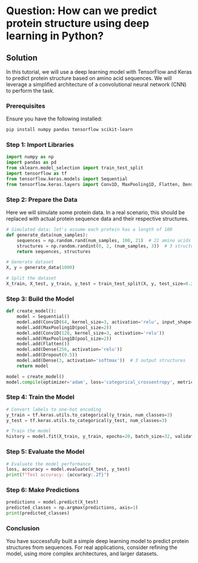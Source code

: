 # Question: How can we predict protein structure using deep learning in Python?

## Solution

In this tutorial, we will use a deep learning model with TensorFlow and Keras to predict protein structure based on amino acid sequences. We will leverage a simplified architecture of a convolutional neural network (CNN) to perform the task.

### Prerequisites

Ensure you have the following installed:
```bash
pip install numpy pandas tensorflow scikit-learn
```

### Step 1: Import Libraries

```python
import numpy as np
import pandas as pd
from sklearn.model_selection import train_test_split
import tensorflow as tf
from tensorflow.keras.models import Sequential
from tensorflow.keras.layers import Conv1D, MaxPooling1D, Flatten, Dense, Dropout
```

### Step 2: Prepare the Data

Here we will simulate some protein data. In a real scenario, this should be replaced with actual protein sequence data and their respective structures.

```python
# Simulated data: let's assume each protein has a length of 100
def generate_data(num_samples):
    sequences = np.random.rand(num_samples, 100, 21)  # 21 amino acids
    structures = np.random.randint(0, 2, (num_samples, 3))  # 3 structure types
    return sequences, structures

# Generate dataset
X, y = generate_data(1000)

# Split the dataset
X_train, X_test, y_train, y_test = train_test_split(X, y, test_size=0.2, random_state=42)
```

### Step 3: Build the Model

```python
def create_model():
    model = Sequential()
    model.add(Conv1D(64, kernel_size=3, activation='relu', input_shape=(100, 21)))
    model.add(MaxPooling1D(pool_size=2))
    model.add(Conv1D(128, kernel_size=3, activation='relu'))
    model.add(MaxPooling1D(pool_size=2))
    model.add(Flatten())
    model.add(Dense(256, activation='relu'))
    model.add(Dropout(0.5))
    model.add(Dense(3, activation='softmax'))  # 3 output structures
    return model

model = create_model()
model.compile(optimizer='adam', loss='categorical_crossentropy', metrics=['accuracy'])
```

### Step 4: Train the Model

```python
# Convert labels to one-hot encoding
y_train = tf.keras.utils.to_categorical(y_train, num_classes=3)
y_test = tf.keras.utils.to_categorical(y_test, num_classes=3)

# Train the model
history = model.fit(X_train, y_train, epochs=20, batch_size=32, validation_data=(X_test, y_test))
```

### Step 5: Evaluate the Model

```python
# Evaluate the model performance
loss, accuracy = model.evaluate(X_test, y_test)
print(f"Test accuracy: {accuracy:.2f}")
```

### Step 6: Make Predictions

```python
predictions = model.predict(X_test)
predicted_classes = np.argmax(predictions, axis=1)
print(predicted_classes)
```

### Conclusion

You have successfully built a simple deep learning model to predict protein structures from sequences. For real applications, consider refining the model, using more complex architectures, and larger datasets.